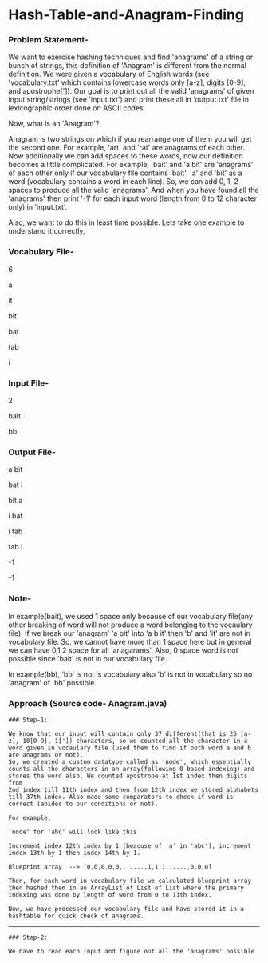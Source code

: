 # Hash-Table-and-Anagram-Finding

 
### Problem Statement- 

We want to exercise hashing techniques and find 'anagrams' of a string or bunch of strings, this definition of 'Anagram' is different from the normal definition. We were given a vocabulary of English words (see 'vocabulary.txt' which contains lowercase words only [a-z], digits [0-9], and apostrophe[']). Our goal is to print out all the valid 'anagrams' of given input string/strings (see 'input.txt') and print these all in 'output.txt' file in lexicographic order done on ASCII codes. 

Now, what is an 'Anagram'?

Anagram is two strings on which if you rearrange one of them you will get the second one. For example, 'art' and 'rat' are anagrams of each other. Now  additionally we can add spaces to these words, now  our definition becomes a little complicated. For example, 'bait' and 'a bit' are 'anagrams' of each other only if our vocabulary file contains 'bait', 'a' and 'bit' as a word (vocabulary contains a word in each line). So, we can add 0, 1, 2 spaces to produce all the valid 'anagrams'. And when you have found all the 'anagrams' then print '-1' for each input word (length from 0 to 12 character only) in 'input.txt'.  

Also, we want to do this in least time possible. Lets take one example to understand it correctly,

### Vocabulary File-

6

a

it

bit

bat

tab

i

### Input File-

2

bait

bb

### Output File-

a bit

bat i

bit a

i bat

i tab

tab i

-1

-1

### Note- 

In example(bait), we used 1 space only because of our vocabulary file(any other breaking of word will not produce a word belonging to the vocaulary file). If we break our 'anagram' 'a bit' into 'a b it' then 'b' and 'it' are not in vocabulary file. So, we cannot have more than 1 space here but in general we can have 0,1,2 space for all 'anagarams'. Also, 0 space word is not possible since 'bait' is not in our vocabulary file.

In example(bb), 'bb' is not is vocabulary also 'b' is not in vocabulary so no 'anagram' of 'bb' possible.

### Approach (Source code- Anagram.java)

    ### Step-1:

    We know that our input will contain only 37 different(that is 26 [a-z], 10[0-9], 1[']) characters, so we counted all the character in a word given in vocaulary file (used them to find if both word a and b are anagrams or not). 
    So, we created a custom datatype called as 'node', which essentially counts all the characters in an array(following 0 based indexing) and stores the word also. We counted apostrope at 1st index then digits from 
    2nd index till 11th index and then from 12th index we stored alphabets till 37th index. Also made some comparators to check if word is correct (abides to our conditions or not).

    For example,

    'node' for 'abc' will look like this

    Increment index 12th index by 1 (beacuse of 'a' in 'abc'), increment index 13th by 1 then index 14th by 1. 

    Blueprint array  --> [0,0,0,0,0,......,1,1,1......,0,0,0]

    Then, for each word in vocabulary file we calculated blueprint array then hashed them in an ArrayList of List of List where the primary indexing was done by length of word from 0 to 11th index.

    Now, we have processed our vocabulary file and have stored it in a hashtable for quick check of anagrams.

--------------------------------------------------------------------------------------------------------------------------------------------------------------------------------
    
    ### Step-2:

    We have to read each input and figure out all the 'anagrams' possible

